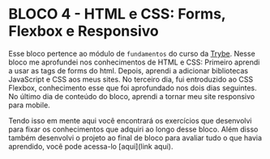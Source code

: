 # BLOCO 4 - HTML e CSS: Forms, Flexbox e Responsivo

Esse bloco pertence ao módulo de `fundamentos` do curso da [Trybe](https://www.betrybe.com/).
Nesse bloco me aprofundei nos conhecimentos de HTML e CSS:
Primeiro aprendi a usar as tags de forms do html.
Depois, aprendi a adicionar bibliotecas JavaScript e CSS aos meus sites.
No terceiro dia, fui entroduzido ao CSS Flexbox, conhecimento esse que foi aprofundado nos dois dias seguintes.
No último dia de conteúdo do bloco, aprendi a tornar meu site responsivo para mobile.

Tendo isso em mente aqui você encontrará os exercícios que desenvolvi para fixar os conhecimentos que adquiri ao longo desse bloco. Além disso também desenvolvi o projeto ao final de bloco para avaliar tudo o que havia aprendido, você pode acessa-lo [aqui](link aqui).

